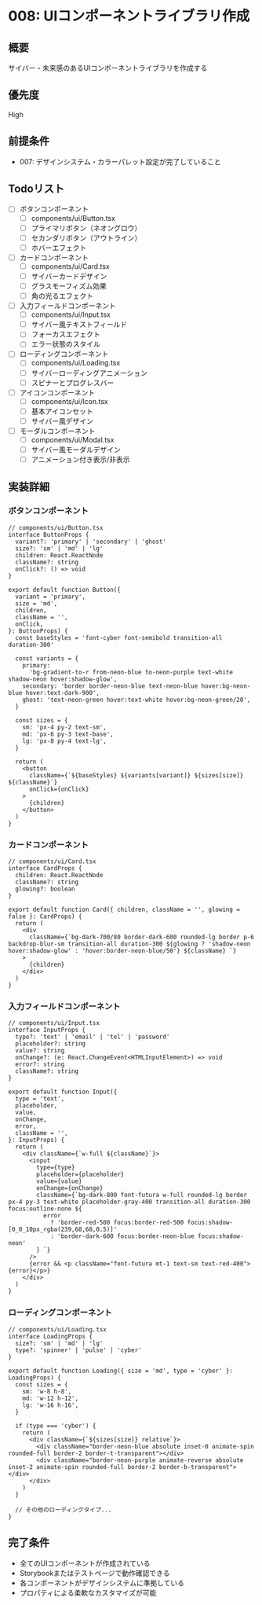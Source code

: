 # 008: UIコンポーネントライブラリ作成

## 概要

サイバー・未来感のあるUIコンポーネントライブラリを作成する

## 優先度

High

## 前提条件

- 007: デザインシステム・カラーパレット設定が完了していること

## Todoリスト

- [ ] ボタンコンポーネント
  - [ ] components/ui/Button.tsx
  - [ ] プライマリボタン（ネオングロウ）
  - [ ] セカンダリボタン（アウトライン）
  - [ ] ホバーエフェクト
- [ ] カードコンポーネント
  - [ ] components/ui/Card.tsx
  - [ ] サイバーカードデザイン
  - [ ] グラスモーフィズム効果
  - [ ] 角の光るエフェクト
- [ ] 入力フィールドコンポーネント
  - [ ] components/ui/Input.tsx
  - [ ] サイバー風テキストフィールド
  - [ ] フォーカスエフェクト
  - [ ] エラー状態のスタイル
- [ ] ローディングコンポーネント
  - [ ] components/ui/Loading.tsx
  - [ ] サイバーローディングアニメーション
  - [ ] スピナーとプログレスバー
- [ ] アイコンコンポーネント
  - [ ] components/ui/Icon.tsx
  - [ ] 基本アイコンセット
  - [ ] サイバー風デザイン
- [ ] モーダルコンポーネント
  - [ ] components/ui/Modal.tsx
  - [ ] サイバー風モーダルデザイン
  - [ ] アニメーション付き表示/非表示

## 実装詳細

### ボタンコンポーネント

```tsx
// components/ui/Button.tsx
interface ButtonProps {
  variant?: 'primary' | 'secondary' | 'ghost'
  size?: 'sm' | 'md' | 'lg'
  children: React.ReactNode
  className?: string
  onClick?: () => void
}

export default function Button({
  variant = 'primary',
  size = 'md',
  children,
  className = '',
  onClick,
}: ButtonProps) {
  const baseStyles = 'font-cyber font-semibold transition-all duration-300'

  const variants = {
    primary:
      'bg-gradient-to-r from-neon-blue to-neon-purple text-white shadow-neon hover:shadow-glow',
    secondary: 'border border-neon-blue text-neon-blue hover:bg-neon-blue hover:text-dark-900',
    ghost: 'text-neon-green hover:text-white hover:bg-neon-green/20',
  }

  const sizes = {
    sm: 'px-4 py-2 text-sm',
    md: 'px-6 py-3 text-base',
    lg: 'px-8 py-4 text-lg',
  }

  return (
    <button
      className={`${baseStyles} ${variants[variant]} ${sizes[size]} ${className}`}
      onClick={onClick}
    >
      {children}
    </button>
  )
}
```

### カードコンポーネント

```tsx
// components/ui/Card.tsx
interface CardProps {
  children: React.ReactNode
  className?: string
  glowing?: boolean
}

export default function Card({ children, className = '', glowing = false }: CardProps) {
  return (
    <div
      className={`bg-dark-700/80 border-dark-600 rounded-lg border p-6 backdrop-blur-sm transition-all duration-300 ${glowing ? 'shadow-neon hover:shadow-glow' : 'hover:border-neon-blue/50'} ${className} `}
    >
      {children}
    </div>
  )
}
```

### 入力フィールドコンポーネント

```tsx
// components/ui/Input.tsx
interface InputProps {
  type?: 'text' | 'email' | 'tel' | 'password'
  placeholder?: string
  value?: string
  onChange?: (e: React.ChangeEvent<HTMLInputElement>) => void
  error?: string
  className?: string
}

export default function Input({
  type = 'text',
  placeholder,
  value,
  onChange,
  error,
  className = '',
}: InputProps) {
  return (
    <div className={`w-full ${className}`}>
      <input
        type={type}
        placeholder={placeholder}
        value={value}
        onChange={onChange}
        className={`bg-dark-800 font-futura w-full rounded-lg border px-4 py-3 text-white placeholder-gray-400 transition-all duration-300 focus:outline-none ${
          error
            ? 'border-red-500 focus:border-red-500 focus:shadow-[0_0_10px_rgba(239,68,68,0.5)]'
            : 'border-dark-600 focus:border-neon-blue focus:shadow-neon'
        } `}
      />
      {error && <p className="font-futura mt-1 text-sm text-red-400">{error}</p>}
    </div>
  )
}
```

### ローディングコンポーネント

```tsx
// components/ui/Loading.tsx
interface LoadingProps {
  size?: 'sm' | 'md' | 'lg'
  type?: 'spinner' | 'pulse' | 'cyber'
}

export default function Loading({ size = 'md', type = 'cyber' }: LoadingProps) {
  const sizes = {
    sm: 'w-8 h-8',
    md: 'w-12 h-12',
    lg: 'w-16 h-16',
  }

  if (type === 'cyber') {
    return (
      <div className={`${sizes[size]} relative`}>
        <div className="border-neon-blue absolute inset-0 animate-spin rounded-full border-2 border-t-transparent"></div>
        <div className="border-neon-purple animate-reverse absolute inset-2 animate-spin rounded-full border-2 border-b-transparent"></div>
      </div>
    )
  }

  // その他のローディングタイプ...
}
```

## 完了条件

- 全てのUIコンポーネントが作成されている
- Storybookまたはテストページで動作確認できる
- 各コンポーネントがデザインシステムに準拠している
- プロパティによる柔軟なカスタマイズが可能
